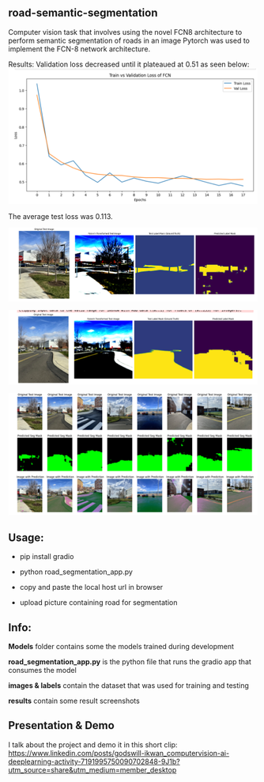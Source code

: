 ## road-semantic-segmentation
Computer vision task that involves using the novel FCN8 architecture to perform semantic segmentation of roads in an image
Pytorch was used to implement the FCN-8 network architecture.

Results:
Validation loss decreased until it plateaued at 0.51 as seen below:
![Alt text](results/train_val_loss_curve.png "Train_Val_Loss_Curve")

The average test loss was 0.113. 

![Alt text](results/result_1.png )
<br>

![Alt text](results/result_2.png )
<br>

![Alt text](results/result_3.png )


## Usage:
- pip install gradio

- python road_segmentation_app.py

- copy and paste the local host url in browser

- upload picture containing road for segmentation

## Info:
**Models** folder contains some the models trained during development


**road_segmentation_app.py** is the python file that runs the gradio app that consumes the model


**images & labels** contain the dataset that was used for training and testing


**results** contain some result screenshots

  
## Presentation & Demo
I talk about the project and demo it in this short clip: https://www.linkedin.com/posts/godswill-ikwan_computervision-ai-deeplearning-activity-7191995750090702848-9J1b?utm_source=share&utm_medium=member_desktop

